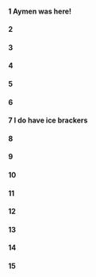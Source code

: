 #### 1 Aymen was here!
#### 2
#### 3
#### 4
#### 5
#### 6
#### 7 I do have ice brackers
#### 8
#### 9
#### 10
#### 11
#### 12
#### 13
#### 14
#### 15